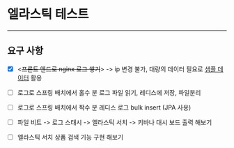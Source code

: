 # 엘라스틱 테스트

---

## 요구 사항

- [X] <~~프론트 엔드로 nginx 로그 쌓기~~> -> ip 변경 불가, 대량의 데이터 필요로 [샘플 데이터](https://www.kaggle.com/datasets/eliasdabbas/web-server-access-logs) 활용

- [ ] 로그로 스프링 배치에서 홀수 분 로그 파일 읽기, 레디스에 저장, 파일분리
- [ ] 로그로 스프링 배치에서 짝수 분 레디스 로그 bulk insert (JPA 사용)
- [ ] 파일 비트 -> 로그 스태시 -> 엘라스틱 서치 -> 키바나 대시 보드 출력 해보기
- [ ] 엘라스틱 서치 상품 검색 기능 구현 해보기
